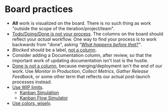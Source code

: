 # Board practices

- **All** work is visualized on the board. There is no such thing as work "outside the scope of the iteration/project/team".
- [Todo/Doing/Done is not your process](https://www.marcusoft.net/2017/02/comments-on-board-practices-2.html). The columns on the board should reflect your _actual_ workflow. One way to find your process is to work backwards from "done", asking _"[What happens before that?](https://www.marcusoft.net/2017/02/comments-on-board-practices-2.html#how-to-do-this)"_.
- _Blocked_ should be a label, [not a column](https://www.marcusoft.net/2017/02/comments-on-board-practices.html).
- Consider adding a Documentation column, after review, so that the important work of updating documentation isn't lost is the hustle.
- [Done is not a column](https://www.marcusoft.net/2017/02/comments-on-board-practices-3.html), because merging/deployment isn't the end of our work. Use _Monitor in Production_, _Collect Metrics_, _Gather Release Feedback_, or some other term that reflects our actual post-launch processes instead.
- [Use WIP limits](https://www.marcusoft.net/2017/02/comments-on-board-practices-5.html).
	- [Kanban Simulation](http://www.kanbansim.org/boards/5a48e56e70165931f01239b4715cb77c)
	- [Kanban Flow Simulator](https://mgajdzik.com/kanban-flow-simulator/)
- [Use colors, wisely](https://www.marcusoft.net/2017/02/comments-on-board-practices-4.html).

<!--stackedit_data:
eyJoaXN0b3J5IjpbMTc2OTc2NjQxMywxNjkzMzEzMzk2XX0=
-->